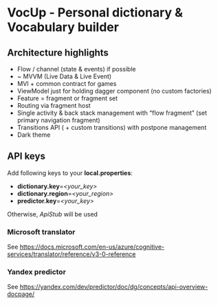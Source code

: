 # VocUp - Personal dictionary & Vocabulary builder

## Architecture highlights

- Flow / channel (state & events) if possible
- ~ MVVM (Live Data & Live Event)
- MVI + common contract for games
- ViewModel just for holding dagger component (no custom factories)
- Feature = fragment or fragment set
- Routing via fragment host
- Single activity & back stack management with “flow fragment” (set primary navigation fragment)
- Transitions API ( + custom transitions) with postpone management
- Dark theme

## API keys

Add following keys to your **local.properties**:
- **dictionary.key**=*<your_key>*
- **dictionary.region**=*<your_region>*
- **predictor.key**=*<your_key>*

Otherwise, *ApiStub* will be used

### Microsoft translator

See https://docs.microsoft.com/en-us/azure/cognitive-services/translator/reference/v3-0-reference

### Yandex predictor

See https://yandex.com/dev/predictor/doc/dg/concepts/api-overview-docpage/